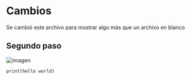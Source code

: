 # Cambios

Se cambió este archivo para mostrar algo más que un archivo en blanco

## Segundo paso

![imagen](https://github.com/user-attachments/assets/3f8d83e9-94ea-4028-8421-126266d164d5)
```
print(hello world)
```

